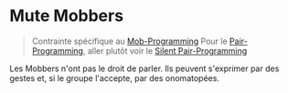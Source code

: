 # Mute Mobbers

> Contrainte spécifique au [Mob-Programming](index.md)
> Pour le [Pair-Programming](../pair-programming/index.md), aller plutôt voir le [Silent Pair-Programming](../pair-programming/index.md)


Les Mobbers n'ont pas le droit de parler.
Ils peuvent s'exprimer par des gestes et, si le groupe l'accepte, par des onomatopées. 